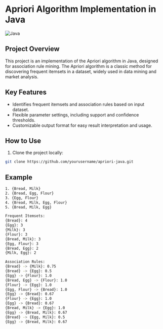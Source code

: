 # Apriori Algorithm Implementation in Java

![Java](https://img.shields.io/badge/language-Java-orange.svg)

## Project Overview

This project is an implementation of the Apriori algorithm in Java, designed for association rule mining. The Apriori algorithm is a classic method for discovering frequent itemsets in a dataset, widely used in data mining and market analysis.

## Key Features

- Identifies frequent itemsets and association rules based on input dataset.
- Flexible parameter settings, including support and confidence thresholds.
- Customizable output format for easy result interpretation and usage.

## How to Use

1. Clone the project locally:

```bash
git clone https://github.com/yourusername/apriori-java.git
```

## Example
```bash
1. {Bread, Milk}
2. {Bread, Egg, Flour}
3. {Egg, Flour}
4. {Bread, Milk, Egg, Flour}
5. {Bread, Milk, Egg}
```
```bash
Frequent Itemsets:
{Bread}: 4
{Egg}: 3
{Milk}: 3
{Flour}: 3
{Bread, Milk}: 3
{Egg, Flour}: 3
{Bread, Egg}: 2
{Milk, Egg}: 2

Association Rules:
{Bread} -> {Milk}: 0.75
{Bread} -> {Egg}: 0.5
{Egg} -> {Flour}: 1.0
{Bread, Egg} -> {Flour}: 1.0
{Flour} -> {Egg}: 1.0
{Egg, Flour} -> {Bread}: 1.0
{Egg} -> {Bread}: 0.67
{Flour} -> {Egg}: 1.0
{Egg} -> {Bread}: 0.67
{Bread, Milk} -> {Egg}: 1.0
{Egg} -> {Bread, Milk}: 0.67
{Bread} -> {Egg, Milk}: 0.5
{Egg} -> {Bread, Milk}: 0.67
```
